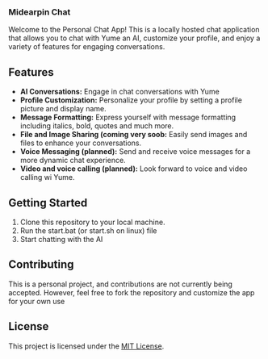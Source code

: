 ### Midearpin Chat

Welcome to the Personal Chat App! This is a locally hosted chat application that allows you to chat with Yume an AI, customize your profile, and enjoy a variety of features for engaging conversations.

## Features

- **AI Conversations:** Engage in chat conversations with Yume
- **Profile Customization:** Personalize your profile by setting a profile picture and display name.
- **Message Formatting:** Express yourself with message formatting including italics, bold, quotes and much more.
- **File and Image Sharing (coming very soob:** Easily send images and files to enhance your conversations.
- **Voice Messaging (planned):** Send and receive voice messages for a more dynamic chat experience.
- **Video and voice calling (planned):** Look forward to voice and video calling wi Yume.

## Getting Started

1. Clone this repository to your local machine.
2. Run the start.bat (or start.sh on linux) file
3. Start chatting with the AI

## Contributing

This is a personal project, and contributions are not currently being accepted. However, feel free to fork the repository and customize the app for your own use

## License

This project is licensed under the [MIT License](LICENSE).
